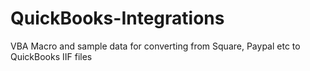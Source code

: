 QuickBooks-Integrations
=======================

VBA Macro and sample data for converting from Square, Paypal etc to QuickBooks IIF files
